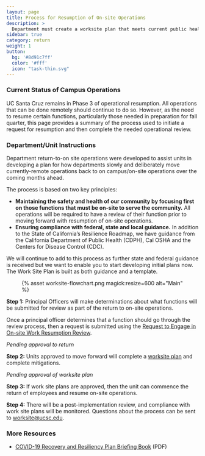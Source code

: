```yaml
---
layout: page
title: Process for Resumption of On-site Operations
description: >
  Department must create a worksite plan that meets current public health guidelines.
sidebar: true
category: return
weight: 1
button:
  bg: '#8d91c7ff'
  color: '#fff'
  icon: "task-thin.svg"
---
```



### Current Status of Campus Operations

UC Santa Cruz remains in Phase 3 of operational resumption. All operations that can be done remotely should continue to do so. However, as the need to resume certain functions, particularly those needed in preparation for fall quarter, this page provides a summary of the process used to initiate a request for resumption and then complete the needed operational review.

### Department/Unit Instructions

Department return-to-on site operations were developed to assist units in developing a plan for how departments slowly and deliberately move currently-remote operations back to on campus/on-site operations over the coming months ahead.

The process is based on two key principles:

* **Maintaining the safety and health of our community by focusing first on those functions that must be on-site to serve the community.** All operations will be required to have a review of their function prior to moving forward with resumption of on-site operations.
* **Ensuring compliance with federal, state and local guidance.** In addition to the State of California’s Resilience Roadmap, we have guidance from the California Department of Public Health (CDPH), Cal OSHA and the Centers for Disease Control (CDC).

We will continue to add to this process as further state and federal guidance is received but we want to enable you to start developing initial plans now. The Work Site Plan is built as both guidance and a template. 


<figure class="inline-image center">{% asset worksite-flowchart.png magick:resize=600 alt="Main" %}</figure>

**Step 1:** Principal Officers will make determinations about what functions will be submitted for review as part of the return to on-site operations.

Once a principal officer determines that a function should go through the review process, then a request is submitted using the [Request to Engage in On-site Work Resumption Review](https://docs.google.com/forms/d/1efH_SosQgn4KPrdt8VNpGONK3URQ3-wpG7qXoHzH_Kc/viewform?ts=5efb86de&edit_requested=true).


_Pending approval to return_

**Step 2:** Units approved to move forward will complete a [worksite plan](/assets/images/worksite-plan.pdf) and complete mitigations. 

_Pending approval of worksite plan_

**Step 3:** If work site plans are approved, then the unit can commence the return of employees and resume on-site operations.

**Step 4:** There will be a post-implementation review, and compliance with work site plans will be monitored. Questions about the process can be sent to [worksite@ucsc.edu](mailto:worksite@ucsc.edu).

### More Resources
* [COVID-19 Recovery and Resiliency Plan Briefing Book](/assets/images/ucsc-recovery-resiliency-briefing-book.pdf) (PDF)
